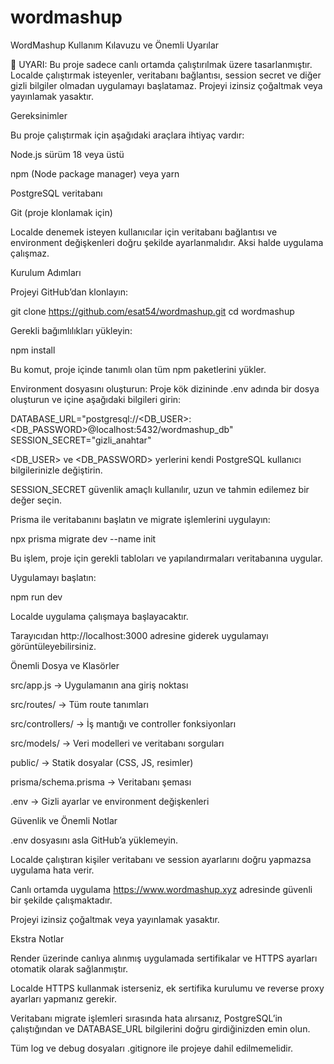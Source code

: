 # wordmashup


WordMashup Kullanım Kılavuzu ve Önemli Uyarılar

🚫 UYARI: Bu proje sadece canlı ortamda çalıştırılmak üzere tasarlanmıştır. Localde çalıştırmak isteyenler, veritabanı bağlantısı, session secret ve diğer gizli bilgiler olmadan uygulamayı başlatamaz. Projeyi izinsiz çoğaltmak veya yayınlamak yasaktır.

Gereksinimler

Bu proje çalıştırmak için aşağıdaki araçlara ihtiyaç vardır:

Node.js sürüm 18 veya üstü

npm (Node package manager) veya yarn

PostgreSQL veritabanı

Git (proje klonlamak için)

Localde denemek isteyen kullanıcılar için veritabanı bağlantısı ve environment değişkenleri doğru şekilde ayarlanmalıdır. Aksi halde uygulama çalışmaz.

Kurulum Adımları

Projeyi GitHub’dan klonlayın:

git clone https://github.com/esat54/wordmashup.git
cd wordmashup


Gerekli bağımlılıkları yükleyin:

npm install


Bu komut, proje içinde tanımlı olan tüm npm paketlerini yükler.

Environment dosyasını oluşturun:
Proje kök dizininde .env adında bir dosya oluşturun ve içine aşağıdaki bilgileri girin:

DATABASE_URL="postgresql://<DB_USER>:<DB_PASSWORD>@localhost:5432/wordmashup_db"
SESSION_SECRET="gizli_anahtar"


<DB_USER> ve <DB_PASSWORD> yerlerini kendi PostgreSQL kullanıcı bilgilerinizle değiştirin.

SESSION_SECRET güvenlik amaçlı kullanılır, uzun ve tahmin edilemez bir değer seçin.

Prisma ile veritabanını başlatın ve migrate işlemlerini uygulayın:

npx prisma migrate dev --name init


Bu işlem, proje için gerekli tabloları ve yapılandırmaları veritabanına uygular.

Uygulamayı başlatın:

npm run dev


Localde uygulama çalışmaya başlayacaktır.

Tarayıcıdan http://localhost:3000 adresine giderek uygulamayı görüntüleyebilirsiniz.

Önemli Dosya ve Klasörler

src/app.js → Uygulamanın ana giriş noktası

src/routes/ → Tüm route tanımları

src/controllers/ → İş mantığı ve controller fonksiyonları

src/models/ → Veri modelleri ve veritabanı sorguları

public/ → Statik dosyalar (CSS, JS, resimler)

prisma/schema.prisma → Veritabanı şeması

.env → Gizli ayarlar ve environment değişkenleri 

Güvenlik ve Önemli Notlar

.env dosyasını asla GitHub’a yüklemeyin.

Localde çalıştıran kişiler veritabanı ve session ayarlarını doğru yapmazsa uygulama hata verir.

Canlı ortamda uygulama https://www.wordmashup.xyz
 adresinde güvenli bir şekilde çalışmaktadır.

Projeyi izinsiz çoğaltmak veya yayınlamak yasaktır.


Ekstra Notlar

Render üzerinde canlıya alınmış uygulamada sertifikalar ve HTTPS ayarları otomatik olarak sağlanmıştır.

Localde HTTPS kullanmak isterseniz, ek sertifika kurulumu ve reverse proxy ayarları yapmanız gerekir.

Veritabanı migrate işlemleri sırasında hata alırsanız, PostgreSQL’in çalıştığından ve DATABASE_URL bilgilerini doğru girdiğinizden emin olun.

Tüm log ve debug dosyaları .gitignore ile projeye dahil edilmemelidir.